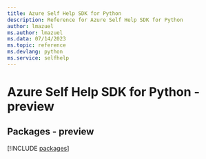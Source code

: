 ```yaml
---
title: Azure Self Help SDK for Python
description: Reference for Azure Self Help SDK for Python
author: lmazuel
ms.author: lmazuel
ms.data: 07/14/2023
ms.topic: reference
ms.devlang: python
ms.service: selfhelp
---
```

# Azure Self Help SDK for Python - preview
## Packages - preview
[!INCLUDE [packages](self-help-index.md)]